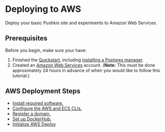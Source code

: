 # Deploying to AWS

Deploy your basic Pushkin site and experiments to Amazon Web Services.

## Prerequisites

Before you begin, make sure your have:
 
1. Finished the [Quickstart](../quickstart/README.md), including [installing a Postgres manager](../quickstart/README.md##viewing-your-database-with-a-postgres-manager). 
2. Created an [Amazon Web Services](https://aws.amazon.com/free/?all-free-tier.sort-by=item.additionalFields.SortRank&all-free-tier.sort-order=asc) account. (**Note:** This must be done approximately 24 hours in advance of when you would like to follow this tutorial.) 

## AWS Deployment Steps

* [Install required software.](./install-required-software.md)
* [Configure the AWS and ECS CLIs.](./configure-aws-and-ecs-clis.md)
* [Register a domain.](./domain-registration.md)
* [Set up DockerHub.](./dockerhub.md)
* [Initialize AWS Deploy](./initializing-aws-deploy.md)




<!---
1. \[Create a DockerHub account\] \([https://id.docker.com](https://id.docker.com)\) if you haven't already. Then tell Pushkin what your DockerHub ID is by running:

```bash
$ pushkin setDockerHub
```

You can change your ID at any point by re-running this command.
--->




